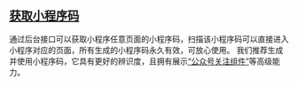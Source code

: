 ## [获取小程序码](https://developers.weixin.qq.com/miniprogram/dev/framework/open-ability/qr-code.html)

通过后台接口可以获取小程序任意页面的小程序码，扫描该小程序码可以直接进入小程序对应的页面，所有生成的小程序码永久有效，可放心使用。 我们推荐生成并使用小程序码，它具有更好的辨识度，且拥有展示[“公众号关注组件”](https://developers.weixin.qq.com/miniprogram/dev/component/official-account.html)等高级能力。
